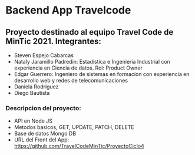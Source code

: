 # Backend App Travelcode


## Proyecto destinado al equipo Travel Code de MinTic 2021. Integrantes:

- Steven Espejo Cabarcas
- Nataly Jaramillo Padredin: Estadística e Ingeniería Industrial con experiencia en Ciencia de datos. Rol: Product Owner
- Edgar Guerrero: Ingeniero de sistemas en formacion con experiencia en desarrollo web y redes de telecomunicaciones
- Daniela Rodriguez
- Diego Bautista

### Descripcion del proyecto:

- API en Node JS
- Metodos basicos, GET, UPDATE, PATCH, DELETE
- Base de datos Mongo DB
- URL del Front del App: https://github.com/TravelCodeMinTic/ProyectoCiclo4
